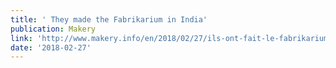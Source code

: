 ```yaml
---
title: ' They made the Fabrikarium in India'
publication: Makery
link: 'http://www.makery.info/en/2018/02/27/ils-ont-fait-le-fabrikarium-en-inde/'
date: '2018-02-27'
---
```


